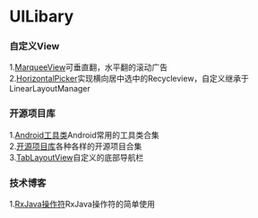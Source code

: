 # UILibary

### 自定义View<br>
1.[MarqueeView](https://github.com/sunfusheng/MarqueeView)可垂直翻，水平翻的滚动广告<br>
2.[HorizontalPicker](https://github.com/adityagohad/HorizontalPicker)实现横向居中选中的Recycleview，自定义继承于LinearLayoutManager<br>

### 开源项目库<br>
1.[Android工具类](https://github.com/Blankj/AndroidUtilCode)Android常用的工具类合集<br>
2.[开源项目库](https://www.jianshu.com/p/497232e9316b)各种各样的开源项目合集<br>
3.[TabLayoutView](https://github.com/Dizoo/UILibary/blob/master/app/src/main/java/com/dizoo/uilibary/view/TabLayoutView.java)自定义的底部导航栏<br>

### 技术博客<br>
1.[RxJava操作符](https://juejin.im/post/5b17560e6fb9a01e2862246f)RxJava操作符的简单使用<br>
  

